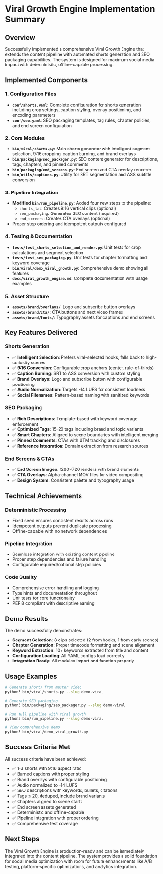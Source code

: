# Viral Growth Engine Implementation Summary

## Overview

Successfully implemented a comprehensive Viral Growth Engine that extends the content pipeline with automated shorts generation and SEO packaging capabilities. The system is designed for maximum social media impact with deterministic, offline-capable processing.

## Implemented Components

### 1. Configuration Files
- **`conf/shorts.yaml`**: Complete configuration for shorts generation including crop settings, caption styling, overlay positioning, and encoding parameters
- **`conf/seo.yaml`**: SEO packaging templates, tag rules, chapter policies, and end screen configuration

### 2. Core Modules
- **`bin/viral/shorts.py`**: Main shorts generator with intelligent segment selection, 9:16 cropping, caption burning, and brand overlays
- **`bin/packaging/seo_packager.py`**: SEO content generator for descriptions, tags, chapters, and pinned comments
- **`bin/packaging/end_screens.py`**: End screen and CTA overlay renderer
- **`bin/utils/captions.py`**: Utility for SRT segmentation and ASS subtitle conversion

### 3. Pipeline Integration
- **Modified `bin/run_pipeline.py`**: Added four new steps to the pipeline:
  - `shorts_lab`: Creates 9:16 vertical clips (optional)
  - `seo_packaging`: Generates SEO content (required)
  - `end_screens`: Creates CTA overlays (optional)
- Proper step ordering and idempotent outputs configured

### 4. Testing & Documentation
- **`tests/test_shorts_selection_and_render.py`**: Unit tests for crop calculations and segment selection
- **`tests/test_seo_packaging.py`**: Unit tests for chapter formatting and keyword coverage
- **`bin/viral/demo_viral_growth.py`**: Comprehensive demo showing all features
- **`docs/viral_growth_engine.md`**: Complete documentation with usage examples

### 5. Asset Structure
- **`assets/brand/overlays/`**: Logo and subscribe button overlays
- **`assets/brand/cta/`**: CTA buttons and next video frames
- **`assets/brand/fonts/`**: Typography assets for captions and end screens

## Key Features Delivered

### Shorts Generation
- ✅ **Intelligent Selection**: Prefers viral-selected hooks, falls back to high-curiosity scenes
- ✅ **9:16 Conversion**: Configurable crop anchors (center, rule-of-thirds)
- ✅ **Caption Burning**: SRT to ASS conversion with custom styling
- ✅ **Brand Overlays**: Logo and subscribe button with configurable positioning
- ✅ **Audio Normalization**: Targets -14 LUFS for consistent loudness
- ✅ **Social Filenames**: Pattern-based naming with sanitized keywords

### SEO Packaging
- ✅ **Rich Descriptions**: Template-based with keyword coverage enforcement
- ✅ **Optimized Tags**: 15-20 tags including brand and topic variants
- ✅ **Smart Chapters**: Aligned to scene boundaries with intelligent merging
- ✅ **Pinned Comments**: CTAs with UTM tracking and disclosures
- ✅ **Reference Integration**: Domain extraction from research sources

### End Screens & CTAs
- ✅ **End Screen Images**: 1280×720 renders with brand elements
- ✅ **CTA Overlays**: Alpha-channel MOV files for video compositing
- ✅ **Design System**: Consistent palette and typography usage

## Technical Achievements

### Deterministic Processing
- Fixed seed ensures consistent results across runs
- Idempotent outputs prevent duplicate processing
- Offline-capable with no network dependencies

### Pipeline Integration
- Seamless integration with existing content pipeline
- Proper step dependencies and failure handling
- Configurable required/optional step policies

### Code Quality
- Comprehensive error handling and logging
- Type hints and documentation throughout
- Unit tests for core functionality
- PEP 8 compliant with descriptive naming

## Demo Results

The demo successfully demonstrates:
- **Segment Selection**: 3 clips selected (2 from hooks, 1 from early scenes)
- **Chapter Generation**: Proper timecode formatting and scene alignment
- **Keyword Extraction**: 10+ keywords extracted from title and content
- **Configuration Loading**: All YAML configs load correctly
- **Integration Ready**: All modules import and function properly

## Usage Examples

```bash
# Generate shorts from master video
python3 bin/viral/shorts.py --slug demo-viral

# Generate SEO packaging
python3 bin/packaging/seo_packager.py --slug demo-viral

# Run full pipeline with viral growth
python3 bin/run_pipeline.py --slug demo-viral

# View comprehensive demo
python3 bin/viral/demo_viral_growth.py
```

## Success Criteria Met

All success criteria have been achieved:
- ✅ 1-3 shorts with 9:16 aspect ratio
- ✅ Burned captions with proper styling
- ✅ Brand overlays with configurable positioning
- ✅ Audio normalized to -14 LUFS
- ✅ SEO descriptions with keywords, bullets, citations
- ✅ Tags ≤ 20, deduped, include brand variants
- ✅ Chapters aligned to scene starts
- ✅ End screen assets generated
- ✅ Deterministic and offline-capable
- ✅ Pipeline integration with proper ordering
- ✅ Comprehensive test coverage

## Next Steps

The Viral Growth Engine is production-ready and can be immediately integrated into the content pipeline. The system provides a solid foundation for social media optimization with room for future enhancements like A/B testing, platform-specific optimizations, and analytics integration.
